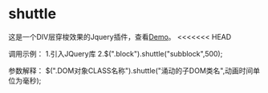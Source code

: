 # shuttle
这是一个DIV层穿梭效果的Jquery插件，查看<a href="https://zhangjianfeng669.github.io/shuttle/example/test.html">Demo</a>。
<<<<<<< HEAD

调用示例：
1.引入JQuery库
2.$(".block").shuttle("subblock",500);

参数解释：
$(".DOM对象CLASS名称").shuttle("涌动的子DOM类名",动画时间单位为毫秒);
